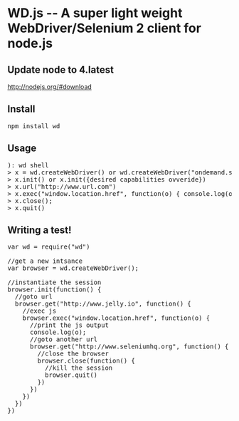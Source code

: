 # WD.js -- A super light weight WebDriver/Selenium 2 client for node.js

## Update node to 4.latest

http://nodejs.org/#download

## Install

<pre>
npm install wd
</pre>

## Usage

<pre>
): wd shell
> x = wd.createWebDriver() or wd.createWebDriver("ondemand.saucelabs.com", 80, "username", "apikey")
> x.init() or x.init({desired capabilities ovveride})
> x.url("http://www.url.com")
> x.exec("window.location.href", function(o) { console.log(o) })
> x.close();
> x.quit()
</pre>


## Writing a test!

<pre>
var wd = require("wd")

//get a new intsance
var browser = wd.createWebDriver();

//instantiate the session
browser.init(function() {
  //goto url
  browser.get("http://www.jelly.io", function() {
    //exec js
    browser.exec("window.location.href", function(o) {
      //print the js output
      console.log(o);
      //goto another url
      browser.get("http://www.seleniumhq.org", function() {
        //close the browser
        browser.close(function() {
          //kill the session
          browser.quit()
        })
      })
    })
  })
})

</pre>